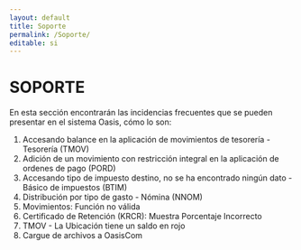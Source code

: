 ```yaml
---
layout: default
title: Soporte
permalink: /Soporte/
editable: si
---
```


# SOPORTE

En esta sección encontrarán las incidencias frecuentes que se pueden presentar en el sistema Oasis, cómo lo son:

1. Accesando balance en la aplicación de movimientos de tesorería - Tesorería (TMOV)
2. Adición de un movimiento con restricción integral en la aplicación de ordenes de pago (PORD)
3. Accesando tipo de impuesto destino, no se ha encontrado ningún dato - Básico de impuestos (BTIM)
4. Distribución por tipo de gasto - Nómina (NNOM)
5. Movimientos: Función no válida
6. Certificado de Retención (KRCR): Muestra Porcentaje Incorrecto
7. TMOV - La Ubicación tiene un saldo en rojo
8. Cargue de archivos a OasisCom

